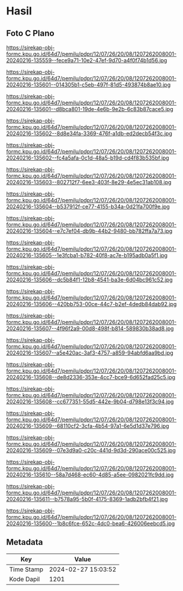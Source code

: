 # Hasil

## Foto C Plano

https://sirekap-obj-formc.kpu.go.id/64d7/pemilu/pdpr/12/07/26/20/08/1207262008001-20240216-135559--fece9a71-10e2-47ef-9d70-a4f0f74b1d56.jpg

https://sirekap-obj-formc.kpu.go.id/64d7/pemilu/pdpr/12/07/26/20/08/1207262008001-20240216-135601--014305b1-c5eb-497f-81d5-493874b8ae10.jpg

https://sirekap-obj-formc.kpu.go.id/64d7/pemilu/pdpr/12/07/26/20/08/1207262008001-20240216-135601--d8bca801-19de-4e6b-9e2b-6c83b87cace5.jpg

https://sirekap-obj-formc.kpu.go.id/64d7/pemilu/pdpr/12/07/26/20/08/1207262008001-20240216-135602--8d8e34fa-3369-476f-a1db-ed2decb54f3c.jpg

https://sirekap-obj-formc.kpu.go.id/64d7/pemilu/pdpr/12/07/26/20/08/1207262008001-20240216-135602--fc4a5afa-0c1d-48a5-b19d-cd4f83b535bf.jpg

https://sirekap-obj-formc.kpu.go.id/64d7/pemilu/pdpr/12/07/26/20/08/1207262008001-20240216-135603--802712f7-6ee3-403f-8e29-4e5ec31ab108.jpg

https://sirekap-obj-formc.kpu.go.id/64d7/pemilu/pdpr/12/07/26/20/08/1207262008001-20240216-135604--b537912f-ce77-4155-b34a-0d21fa700f9e.jpg

https://sirekap-obj-formc.kpu.go.id/64d7/pemilu/pdpr/12/07/26/20/08/1207262008001-20240216-135604--e7c7ef04-db9b-44b2-9480-bb782ffa7a73.jpg

https://sirekap-obj-formc.kpu.go.id/64d7/pemilu/pdpr/12/07/26/20/08/1207262008001-20240216-135605--1e3fcba1-b782-40f8-ac7e-b195adb0a5f1.jpg

https://sirekap-obj-formc.kpu.go.id/64d7/pemilu/pdpr/12/07/26/20/08/1207262008001-20240216-135606--dc5b84f1-12b8-4541-ba3e-6d04bc961c52.jpg

https://sirekap-obj-formc.kpu.go.id/64d7/pemilu/pdpr/12/07/26/20/08/1207262008001-20240216-135606--420bb753-00ce-44c7-b2ef-4dedb84dab92.jpg

https://sirekap-obj-formc.kpu.go.id/64d7/pemilu/pdpr/12/07/26/20/08/1207262008001-20240216-135607--4f96f2a9-00d8-498f-b814-589830b38ad8.jpg

https://sirekap-obj-formc.kpu.go.id/64d7/pemilu/pdpr/12/07/26/20/08/1207262008001-20240216-135607--a5e420ac-3af3-4757-a859-94abfd6aa9bd.jpg

https://sirekap-obj-formc.kpu.go.id/64d7/pemilu/pdpr/12/07/26/20/08/1207262008001-20240216-135608--de8d2336-353e-4cc7-bce9-6d652fad25c5.jpg

https://sirekap-obj-formc.kpu.go.id/64d7/pemilu/pdpr/12/07/26/20/08/1207262008001-20240216-135608--cc677351-55d5-442e-9b04-d798e13f3c94.jpg

https://sirekap-obj-formc.kpu.go.id/64d7/pemilu/pdpr/12/07/26/20/08/1207262008001-20240216-135609--68110cf2-3cfa-4b54-97a1-6e5d1d37e796.jpg

https://sirekap-obj-formc.kpu.go.id/64d7/pemilu/pdpr/12/07/26/20/08/1207262008001-20240216-135609--07e3d9a0-c20c-441d-9d3d-290ace00c525.jpg

https://sirekap-obj-formc.kpu.go.id/64d7/pemilu/pdpr/12/07/26/20/08/1207262008001-20240216-135610--58a7d468-ec60-4d85-a5ee-0982021fc9dd.jpg

https://sirekap-obj-formc.kpu.go.id/64d7/pemilu/pdpr/12/07/26/20/08/1207262008001-20240216-135611--b7578a95-5b0f-4175-8369-1adb2bfb4f21.jpg

https://sirekap-obj-formc.kpu.go.id/64d7/pemilu/pdpr/12/07/26/20/08/1207262008001-20240216-135600--1b8c6fce-652c-4dc0-bea6-426006eebcd5.jpg


## Metadata

| Key        | Value               |
| ---------- | ------------------- |
| Time Stamp | 2024-02-27 15:03:52 |
| Kode Dapil | 1201                |



